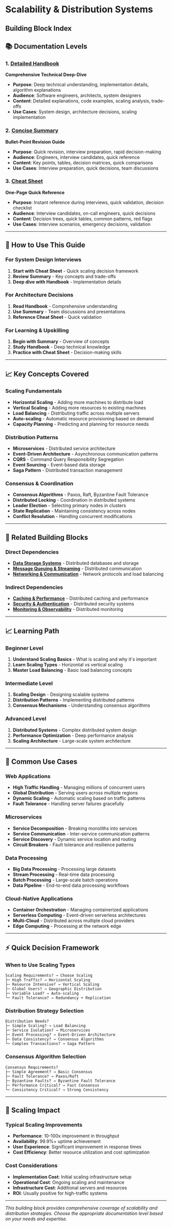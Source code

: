 # Scalability & Distribution Systems
## Building Block Index

## 📚 **Documentation Levels**

### **1. [Detailed Handbook](./handbook.md)**
**Comprehensive Technical Deep-Dive**
- **Purpose**: Deep technical understanding, implementation details, algorithm explanations
- **Audience**: Software engineers, architects, system designers
- **Content**: Detailed explanations, code examples, scaling analysis, trade-offs
- **Use Cases**: System design, architecture decisions, scaling implementation

### **2. [Concise Summary](./summary.md)**
**Bullet-Point Revision Guide**
- **Purpose**: Quick revision, interview preparation, rapid decision-making
- **Audience**: Engineers, interview candidates, quick reference
- **Content**: Key points, tables, decision matrices, quick comparisons
- **Use Cases**: Interview preparation, quick decisions, team discussions

### **3. [Cheat Sheet](./cheatsheet.md)**
**One-Page Quick Reference**
- **Purpose**: Instant reference during interviews, quick validation, decision checklist
- **Audience**: Interview candidates, on-call engineers, quick decisions
- **Content**: Decision trees, quick tables, common patterns, red flags
- **Use Cases**: Interview scenarios, emergency decisions, validation

---

## 🎯 **How to Use This Guide**

### **For System Design Interviews**
1. **Start with Cheat Sheet** - Quick scaling decision framework
2. **Review Summary** - Key concepts and trade-offs
3. **Deep dive with Handbook** - Implementation details

### **For Architecture Decisions**
1. **Read Handbook** - Comprehensive understanding
2. **Use Summary** - Team discussions and presentations
3. **Reference Cheat Sheet** - Quick validation

### **For Learning & Upskilling**
1. **Begin with Summary** - Overview of concepts
2. **Study Handbook** - Deep technical knowledge
3. **Practice with Cheat Sheet** - Decision-making skills

---

## 📈 **Key Concepts Covered**

### **Scaling Fundamentals**
- **Horizontal Scaling** - Adding more machines to distribute load
- **Vertical Scaling** - Adding more resources to existing machines
- **Load Balancing** - Distributing traffic across multiple servers
- **Auto-scaling** - Automatic resource provisioning based on demand
- **Capacity Planning** - Predicting and planning for resource needs

### **Distribution Patterns**
- **Microservices** - Distributed service architecture
- **Event-Driven Architecture** - Asynchronous communication patterns
- **CQRS** - Command Query Responsibility Segregation
- **Event Sourcing** - Event-based data storage
- **Saga Pattern** - Distributed transaction management

### **Consensus & Coordination**
- **Consensus Algorithms** - Paxos, Raft, Byzantine Fault Tolerance
- **Distributed Locking** - Coordination in distributed systems
- **Leader Election** - Selecting primary nodes in clusters
- **State Replication** - Maintaining consistency across nodes
- **Conflict Resolution** - Handling concurrent modifications

---

## 🔗 **Related Building Blocks**

### **Direct Dependencies**
- **[Data Storage Systems](../data-storage/)** - Distributed databases and storage
- **[Message Queuing & Streaming](../messaging-streaming/)** - Distributed communication
- **[Networking & Communication](../networking-communication/)** - Network protocols and load balancing

### **Indirect Dependencies**
- **[Caching & Performance](../caching-performance/)** - Distributed caching and performance
- **[Security & Authentication](../security-authentication/)** - Distributed security systems
- **[Monitoring & Observability](../monitoring-observability/)** - Distributed monitoring

---

## 📈 **Learning Path**

### **Beginner Level**
1. **Understand Scaling Basics** - What is scaling and why it's important
2. **Learn Scaling Types** - Horizontal vs vertical scaling
3. **Master Load Balancing** - Basic load balancing concepts

### **Intermediate Level**
1. **Scaling Design** - Designing scalable systems
2. **Distribution Patterns** - Implementing distributed patterns
3. **Consensus Mechanisms** - Understanding consensus algorithms

### **Advanced Level**
1. **Distributed Systems** - Complex distributed system design
2. **Performance Optimization** - Deep performance analysis
3. **Scaling Architecture** - Large-scale system architecture

---

## 🎯 **Common Use Cases**

### **Web Applications**
- **High Traffic Handling** - Managing millions of concurrent users
- **Global Distribution** - Serving users across multiple regions
- **Dynamic Scaling** - Automatic scaling based on traffic patterns
- **Fault Tolerance** - Handling server failures gracefully

### **Microservices**
- **Service Decomposition** - Breaking monoliths into services
- **Service Communication** - Inter-service communication patterns
- **Service Discovery** - Dynamic service location and routing
- **Circuit Breakers** - Fault tolerance and resilience patterns

### **Data Processing**
- **Big Data Processing** - Processing large datasets
- **Stream Processing** - Real-time data processing
- **Batch Processing** - Large-scale batch operations
- **Data Pipeline** - End-to-end data processing workflows

### **Cloud-Native Applications**
- **Container Orchestration** - Managing containerized applications
- **Serverless Computing** - Event-driven serverless architectures
- **Multi-Cloud** - Distributed across multiple cloud providers
- **Edge Computing** - Processing at the network edge

---

## ⚡ **Quick Decision Framework**

### **When to Use Scaling Types**
```
Scaling Requirements? → Choose Scaling
├─ High Traffic? → Horizontal Scaling
├─ Resource Intensive? → Vertical Scaling
├─ Global Users? → Geographic Distribution
├─ Variable Load? → Auto-scaling
└─ Fault Tolerance? → Redundancy + Replication
```

### **Distribution Strategy Selection**
```
Distribution Needs?
├─ Simple Scaling? → Load Balancing
├─ Service Isolation? → Microservices
├─ Event Processing? → Event-Driven Architecture
├─ Data Consistency? → Consensus Algorithms
└─ Complex Transactions? → Saga Pattern
```

### **Consensus Algorithm Selection**
```
Consensus Requirements?
├─ Simple Agreement? → Basic Consensus
├─ Fault Tolerance? → Paxos/Raft
├─ Byzantine Faults? → Byzantine Fault Tolerance
├─ Performance Critical? → Fast Consensus
└─ Consistency Critical? → Strong Consistency
```

---

## 🚀 **Scaling Impact**

### **Typical Scaling Improvements**
- **Performance**: 10-100x improvement in throughput
- **Availability**: 99.9%+ uptime achievement
- **User Experience**: Significant improvement in response times
- **Cost Efficiency**: Better resource utilization and cost optimization

### **Cost Considerations**
- **Implementation Cost**: Initial scaling infrastructure setup
- **Operational Cost**: Ongoing scaling and maintenance
- **Infrastructure Cost**: Additional servers and resources
- **ROI**: Usually positive for high-traffic systems

---

*This building block provides comprehensive coverage of scalability and distribution strategies. Choose the appropriate documentation level based on your needs and expertise.*
